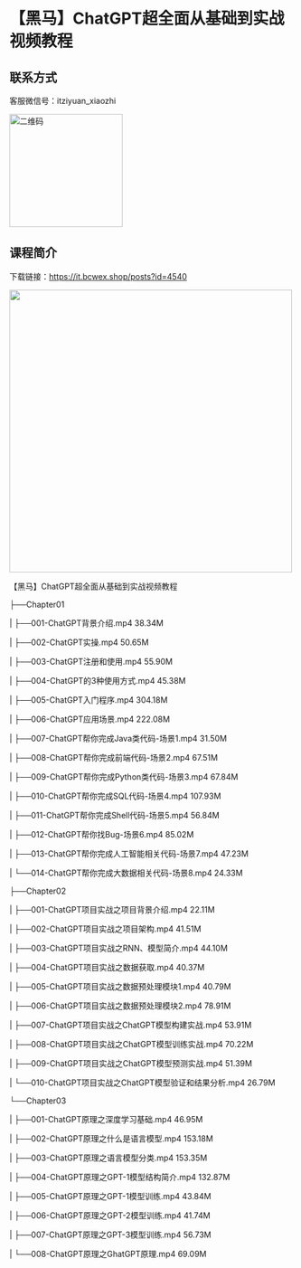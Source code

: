 # 【黑马】ChatGPT超全面从基础到实战视频教程

## 联系方式

客服微信号：itziyuan_xiaozhi

<img src="https://ziyuanyun.oss-cn-guangzhou.aliyuncs.com/common/20240614073449/666b82192834a.jpg" width="200" height="200" alt="二维码">

## 课程简介

下载链接：https://it.bcwex.shop/posts?id=4540

<img src="https://ziyuanyun.oss-cn-guangzhou.aliyuncs.com/yun/20241028073011/671ecd03b041a.jpg" width="500" alt="">

  

 【黑马】ChatGPT超全面从基础到实战视频教程

 ├──Chapter01

 | ├──001-ChatGPT背景介绍.mp4 38.34M

 | ├──002-ChatGPT实操.mp4 50.65M

 | ├──003-ChatGPT注册和使用.mp4 55.90M

 | ├──004-ChatGPT的3种使用方式.mp4 45.38M

 | ├──005-ChatGPT入门程序.mp4 304.18M

 | ├──006-ChatGPT应用场景.mp4 222.08M

 | ├──007-ChatGPT帮你完成Java类代码-场景1.mp4 31.50M

 | ├──008-ChatGPT帮你完成前端代码-场景2.mp4 67.51M

 | ├──009-ChatGPT帮你完成Python类代码-场景3.mp4 67.84M

 | ├──010-ChatGPT帮你完成SQL代码-场景4.mp4 107.93M

 | ├──011-ChatGPT帮你完成Shell代码-场景5.mp4 56.84M

 | ├──012-ChatGPT帮你找Bug-场景6.mp4 85.02M

 | ├──013-ChatGPT帮你完成人工智能相关代码-场景7.mp4 47.23M

 | └──014-ChatGPT帮你完成大数据相关代码-场景8.mp4 24.33M

 ├──Chapter02

 | ├──001-ChatGPT项目实战之项目背景介绍.mp4 22.11M

 | ├──002-ChatGPT项目实战之项目架构.mp4 41.51M

 | ├──003-ChatGPT项目实战之RNN、模型简介.mp4 44.10M

 | ├──004-ChatGPT项目实战之数据获取.mp4 40.37M

 | ├──005-ChatGPT项目实战之数据预处理模块1.mp4 40.79M

 | ├──006-ChatGPT项目实战之数据预处理模块2.mp4 78.91M

 | ├──007-ChatGPT项目实战之ChatGPT模型构建实战.mp4 53.91M

 | ├──008-ChatGPT项目实战之ChatGPT模型训练实战.mp4 70.22M

 | ├──009-ChatGPT项目实战之ChatGPT模型预测实战.mp4 51.39M

 | └──010-ChatGPT项目实战之ChatGPT模型验证和结果分析.mp4 26.79M

 └──Chapter03

 | ├──001-ChatGPT原理之深度学习基础.mp4 46.95M

 | ├──002-ChatGPT原理之什么是语言模型.mp4 153.18M

 | ├──003-ChatGPT原理之语言模型分类.mp4 153.35M

 | ├──004-ChatGPT原理之GPT-1模型结构简介.mp4 132.87M

 | ├──005-ChatGPT原理之GPT-1模型训练.mp4 43.84M

 | ├──006-ChatGPT原理之GPT-2模型训练.mp4 41.74M

 | ├──007-ChatGPT原理之GPT-3模型训练.mp4 56.73M

 | └──008-ChatGPT原理之GhatGPT原理.mp4 69.09M

  